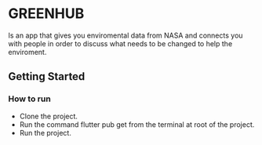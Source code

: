# GREENHUB

Is an app that gives you enviromental data from NASA and connects you with people in order to discuss what needs to be changed to help the enviroment.

## Getting Started

### How to run

- Clone the project.
- Run the command flutter pub get from the terminal at root of the project.
- Run the project.